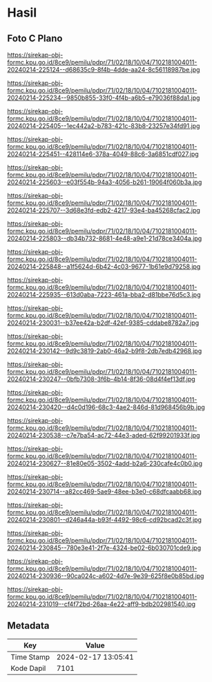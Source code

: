 # Hasil

## Foto C Plano

https://sirekap-obj-formc.kpu.go.id/8ce9/pemilu/pdpr/71/02/18/10/04/7102181004011-20240214-225124--d68635c9-8f4b-4dde-aa24-8c56118987be.jpg

https://sirekap-obj-formc.kpu.go.id/8ce9/pemilu/pdpr/71/02/18/10/04/7102181004011-20240214-225234--9850b855-33f0-4f4b-a6b5-e79036f88da1.jpg

https://sirekap-obj-formc.kpu.go.id/8ce9/pemilu/pdpr/71/02/18/10/04/7102181004011-20240214-225405--1ec442a2-b783-421c-83b8-23257e34fd91.jpg

https://sirekap-obj-formc.kpu.go.id/8ce9/pemilu/pdpr/71/02/18/10/04/7102181004011-20240214-225451--428114e6-378a-4049-88c6-3a6851cdf027.jpg

https://sirekap-obj-formc.kpu.go.id/8ce9/pemilu/pdpr/71/02/18/10/04/7102181004011-20240214-225603--e03f554b-94a3-4056-b261-19064f060b3a.jpg

https://sirekap-obj-formc.kpu.go.id/8ce9/pemilu/pdpr/71/02/18/10/04/7102181004011-20240214-225707--3d68e3fd-edb2-4217-93e4-ba45268cfac2.jpg

https://sirekap-obj-formc.kpu.go.id/8ce9/pemilu/pdpr/71/02/18/10/04/7102181004011-20240214-225803--db34b732-8681-4e48-a9e1-21d78ce3404a.jpg

https://sirekap-obj-formc.kpu.go.id/8ce9/pemilu/pdpr/71/02/18/10/04/7102181004011-20240214-225848--a1f5624d-6b42-4c03-9677-1b61e9d79258.jpg

https://sirekap-obj-formc.kpu.go.id/8ce9/pemilu/pdpr/71/02/18/10/04/7102181004011-20240214-225935--613d0aba-7223-461a-bba2-d81bbe76d5c3.jpg

https://sirekap-obj-formc.kpu.go.id/8ce9/pemilu/pdpr/71/02/18/10/04/7102181004011-20240214-230031--b37ee42a-b2df-42ef-9385-cddabe8782a7.jpg

https://sirekap-obj-formc.kpu.go.id/8ce9/pemilu/pdpr/71/02/18/10/04/7102181004011-20240214-230142--9d9c3819-2ab0-46a2-b9f8-2db7edb42968.jpg

https://sirekap-obj-formc.kpu.go.id/8ce9/pemilu/pdpr/71/02/18/10/04/7102181004011-20240214-230247--0bfb7308-3f6b-4b14-8f36-08d4f4ef13df.jpg

https://sirekap-obj-formc.kpu.go.id/8ce9/pemilu/pdpr/71/02/18/10/04/7102181004011-20240214-230420--d4c0d196-68c3-4ae2-846d-81d968456b9b.jpg

https://sirekap-obj-formc.kpu.go.id/8ce9/pemilu/pdpr/71/02/18/10/04/7102181004011-20240214-230538--c7e7ba54-ac72-44e3-aded-62f99201933f.jpg

https://sirekap-obj-formc.kpu.go.id/8ce9/pemilu/pdpr/71/02/18/10/04/7102181004011-20240214-230627--81e80e05-3502-4add-b2a6-230cafe4c0b0.jpg

https://sirekap-obj-formc.kpu.go.id/8ce9/pemilu/pdpr/71/02/18/10/04/7102181004011-20240214-230714--a82cc469-5ae9-48ee-b3e0-c68dfcaabb68.jpg

https://sirekap-obj-formc.kpu.go.id/8ce9/pemilu/pdpr/71/02/18/10/04/7102181004011-20240214-230801--d246a44a-b93f-4492-98c6-cd92bcad2c3f.jpg

https://sirekap-obj-formc.kpu.go.id/8ce9/pemilu/pdpr/71/02/18/10/04/7102181004011-20240214-230845--780e3e41-2f7e-4324-be02-6b030701cde9.jpg

https://sirekap-obj-formc.kpu.go.id/8ce9/pemilu/pdpr/71/02/18/10/04/7102181004011-20240214-230936--90ca024c-a602-4d7e-9e39-625f8e0b85bd.jpg

https://sirekap-obj-formc.kpu.go.id/8ce9/pemilu/pdpr/71/02/18/10/04/7102181004011-20240214-231019--cf4f72bd-26aa-4e22-aff9-bdb202981540.jpg


## Metadata

| Key        | Value               |
| ---------- | ------------------- |
| Time Stamp | 2024-02-17 13:05:41 |
| Kode Dapil | 7101                |




